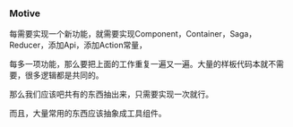 
### Motive

每需要实现一个新功能，就需要实现Component，Container，Saga，Reducer，添加Api，添加Action常量，

每多一项功能，那么要把上面的工作重复一遍又一遍。大量的样板代码本就不需要，很多逻辑都是共同的。

那么我们应该吧共有的东西抽出来，只需要实现一次就行。

而且，大量常用的东西应该抽象成工具组件。

